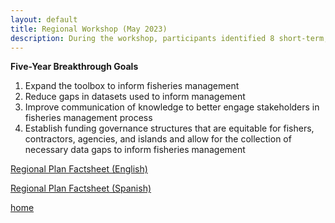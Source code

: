 ```yaml
---
layout: default
title: Regional Workshop (May 2023)
description: During the workshop, participants identified 8 short-term, actionable projects nested under 4 five-year breakthrough goals.
---
```


**Five-Year Breakthrough Goals**

1. Expand the toolbox to inform fisheries management
2. Reduce gaps in datasets used to inform management
3. Improve communication of knowledge to better engage stakeholders in fisheries management process
4. Establish funding governance structures that are equitable for fishers, contractors, agencies, and islands and allow for the collection of necessary data gaps to inform fisheries management

[Regional Plan Factsheet (English)](./RegionalPlan_English.html)

[Regional Plan Factsheet (Spanish)](./RegionalPlan_Spanish.html)

[home](./)
